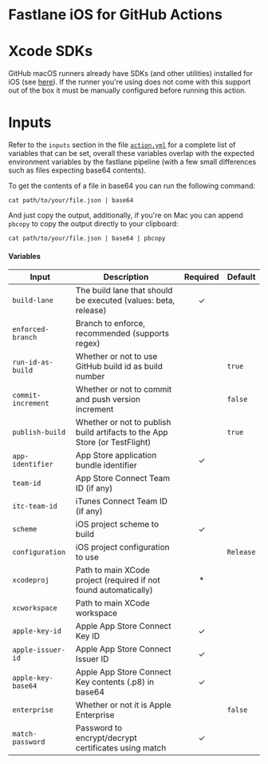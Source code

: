 # Fastlane iOS for GitHub Actions

# Xcode SDKs

GitHub macOS runners already have SDKs (and other utilities) installed for iOS (see [here][xcode-sdks]). If the runner
you're using does not come with this support out of the box it must be manually configured before running this action.

[xcode-sdks]: https://github.com/actions/runner-images/blob/main/images/macos/macos-13-Readme.md#xcode

# Inputs

Refer to the `inputs` section in the file [`action.yml`](action.yml) for a complete list of variables that can be set,
overall these variables overlap with the expected environment variables by the fastlane pipeline (with a few small
differences such as files expecting base64 contents).

To get the contents of a file in base64 you can run the following command:

```shell
cat path/to/your/file.json | base64 
```

And just copy the output, additionally, if you're on Mac you can append `pbcopy` to copy the output directly to your
clipboard:

```shell
cat path/to/your/file.json | base64 | pbcopy
```

#### Variables

| Input              | Description                                                                | Required | Default   |
|--------------------|----------------------------------------------------------------------------|:--------:|-----------|
| `build-lane`       | The build lane that should be executed (values: beta, release)             |    ✓     |           |
| `enforced-branch`  | Branch to enforce, recommended (supports regex)                            |          |           |
| `run-id-as-build`  | Whether or not to use GitHub build id as build number                      |          | `true`    |
| `commit-increment` | Whether or not to commit and push version increment                        |          | `false`   |
| `publish-build`    | Whether or not to publish build artifacts to the App Store (or TestFlight) |          | `true`    |
| `app-identifier`   | App Store application bundle identifier                                    |    ✓     |           |
| `team-id`          | App Store Connect Team ID (if any)                                         |          |           |
| `itc-team-id`      | iTunes Connect Team ID (if any)                                            |          |           |
| `scheme`           | iOS project scheme to build                                                |    ✓     |           |
| `configuration`    | iOS project configuration to use                                           |          | `Release` |
| `xcodeproj`        | Path to main XCode project (required if not found automatically)           |    *     |           |
| `xcworkspace`      | Path to main XCode workspace                                               |          |           |
| `apple-key-id`     | Apple App Store Connect Key ID                                             |    ✓     |           |
| `apple-issuer-id`  | Apple App Store Connect Issuer ID                                          |    ✓     |           |
| `apple-key-base64` | Apple App Store Connect Key contents (.p8) in base64                       |    ✓     |           |
| `enterprise`       | Whether or not it is Apple Enterprise                                      |          | `false`   |
| `match-password`   | Password to encrypt/decrypt certificates using match                       |    ✓     |           |
